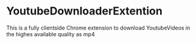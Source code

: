 # YoutubeDownloaderExtention
This is a fully clientside Chrome extension to download YoutubeVideos in the highes available quality as mp4
